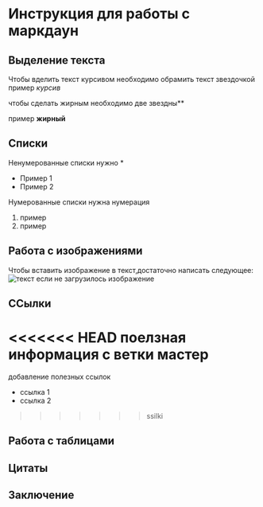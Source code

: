 # Инструкция для работы с маркдаун

## Выделение текста
 
 Чтобы вделить текст курсивом необходимо обрамить текст звездочкой
 пример *курсив*

 чтобы сделать жирным необходимо две звездны**
 
 пример **жирный**
## Списки

Ненумерованные списки нужно * 

* Пример 1
* Пример 2 

Нумерованные списки нужна нумерация
 
1. пример
2. пример 

## Работа с изображениями

Чтобы вставить изображение в текст,достаточно написать следующее:
![текст если не загрузилось изображение](Kotofei.jpg)


## ССылки
<<<<<<< HEAD
поелзная информация с ветки мастер
=======
 добавление полезных ссылок

* ссылка 1
* ссылка 2
>>>>>>> ssilki
## Работа с таблицами

## Цитаты

## Заключение
